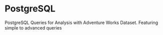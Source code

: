 # PostgreSQL
PostgreSQL Queries for Analysis with Adventure Works Dataset. Featuring simple to advanced queries
